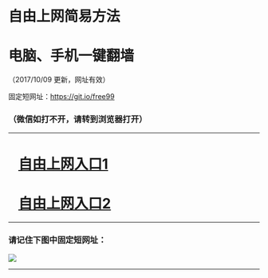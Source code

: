 ﻿# 自由上网简易方法

# 电脑、手机一键翻墙

（2017/10/09 更新，网址有效）

固定短网址：https://git.io/free99

### （微信如打不开，请转到浏览器打开）


***





# &nbsp;&nbsp; <a href="http://ft15414131.fwq-tz-1001.info/fwqtz01.html?t=10090016846 " target="_blank">自由上网入口1</a>
# &nbsp;&nbsp; <a href="http://ft2045131088.fwq-tz-1002.info/fwqtz02.html?t=100900117997 " target="_blank">自由上网入口2</a>
***

### 请记住下图中固定短网址：

<img src="https://s3-us-west-2.amazonaws.com/fwq-1001/yjfq-20170905okok.png" /> 


***

